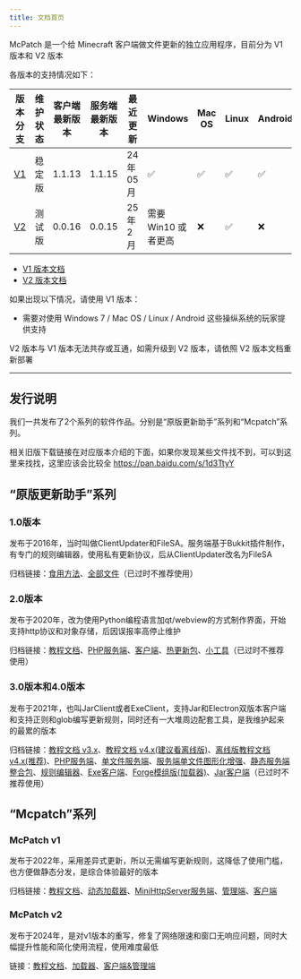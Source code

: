 ```yaml
---
title: 文档首页
---
```


McPatch 是一个给 Minecraft 客户端做文件更新的独立应用程序，目前分为 V1 版本和 V2 版本

各版本的支持情况如下：

| 版本分支 | 维护状态 | 客户端最新版本 | 服务端最新版本 | 最近更新 | Windows | Mac OS | Linux | Android |
| --- | --- | --- | --- | --- | --- | --- | --- | --- |
| [V1](/docs/v1-old/start.md) | 稳定版 | 1.1.13 | 1.1.15 | 24年05月 | ✅ | ✅ | ✅ | ✅ |
| [V2](/docs/v2/start.md) | 测试版 | 0.0.16 | 0.0.15 | 25年2月 | 需要 Win10 或者更高 | ❌ | ✅ | ❌ |

- [V1 版本文档](/docs/v1-old/start.md)
- [V2 版本文档](/docs/v2/start.md)

如果出现以下情况，请使用 V1 版本：

- 需要对使用 Windows 7 / Mac OS / Linux / Android 这些操纵系统的玩家提供支持

V2 版本与 V1 版本无法共存或互通，如需升级到 V2 版本，请依照 V2 版本文档重新部署

---

## 发行说明

我们一共发布了2个系列的软件作品。分别是“原版更新助手”系列和“Mcpatch”系列。

相关旧版下载链接在对应版本介绍的下面，如果你发现某些文件找不到，可以到这里来找找，这里应该会比较全 https://pan.baidu.com/s/1d3TtyY

## “原版更新助手”系列

### 1.0版本

发布于2016年，当时叫做ClientUpdater和FileSA。服务端基于Bukkit插件制作，有专门的规则编辑器，使用私有更新协议，后从ClientUpdater改名为FileSA

归档链接：[食用方法](https://github.com/BalloonUpdate/updater/blob/master/%E7%89%88%E6%9C%AC%E5%8F%91%E5%B8%83%E5%BD%92%E6%A1%A3/2020%E5%B9%B41%E6%9C%8828%E6%97%A5%E6%9B%B4%E6%96%B0/updater%E8%AF%A6%E7%BB%86%E7%9A%84%E9%A3%9F%E7%94%A8%E6%96%B9%E6%B3%951.2.2.docx)、[全部文件](https://github.com/BalloonUpdate/updater/tree/master/%E7%89%88%E6%9C%AC%E5%8F%91%E5%B8%83%E5%BD%92%E6%A1%A3)（已过时不推荐使用）

### 2.0版本

发布于2020年，改为使用Python编程语言加qt/webview的方式制作界面，开始支持http协议和对象存储，后因误报率高停止维护

归档链接：[教程文档](https://github.com/BalloonUpdate/Docs/tree/v2.8.4)、[PHP服务端](https://github.com/BalloonUpdate/PhpServer/releases/download/archive/php.server-2.8.zip)、[客户端](https://github.com/BalloonUpdate/Launcher/releases)、[热更新包](https://github.com/BalloonUpdate/Hotupdate/releases)、[小工具](https://github.com/BalloonUpdate/Tool/releases)（已过时不推荐使用）

### 3.0版本和4.0版本

发布于2021年，也叫JarClient或者ExeClient，支持Jar和Electron双版本客户端和支持正则和glob编写更新规则，同时还有一大堆周边配套工具，是我维护起来的最累的版本

归档链接：[教程文档 v3.x](https://github.com/BalloonUpdate/Docs/tree/v3.2)、[教程文档 v4.x(建议看离线版)](https://github.com/BalloonUpdate/Docs/tree/main)、[离线版教程文档 v4.x(推荐)](https://github.com/BalloonUpdate/Docs/releases)、[PHP服务端](https://github.com/BalloonUpdate/PhpServer/releases/download/archive/php.server-4.2.zip)、[单文件服务端](https://github.com/BalloonUpdate/LittleServer/releases)、[服务端单文件图形化增强](https://github.com/BalloonUpdate/BalloonServer/releases)、[静态服务端整合包](https://github.com/BalloonUpdate/StaticServerForPages/releases)、[规则编辑器](https://github.com/BalloonUpdate/RuleEditorServer/releases)、[Exe客户端](https://github.com/BalloonUpdate/ExeClient/releases)、[Forge模组版(加载器)](https://github.com/BalloonUpdate/ModClient/releases)、[Jar客户端](https://github.com/BalloonUpdate/JarClient/releases)（已过时不推荐使用）

## “Mcpatch”系列

### McPatch v1

发布于2022年，采用差异式更新，所以无需编写更新规则，这降低了使用门槛，也方便做静态分发，是综合体验最好的版本

归档链接：[教程文档](https://balloonupdate.github.io/McPatchDocs/docs/v1-old/start)、[动态加载器](https://github.com/BalloonUpdate/DynamicLoader/releases)、[MiniHttpServer服务端](https://github.com/BalloonUpdate/MiniHttpServer/releases)、[管理端](https://github.com/BalloonUpdate/McPatchManage/releases)、[客户端](https://github.com/BalloonUpdate/McPatchClient/releases)

### McPatch v2

发布于2024年，是对v1版本的重写，修复了网络限速和窗口无响应问题，同时大幅提升性能和简化使用流程，使用难度最低

链接：[教程文档](https://balloonupdate.github.io/McPatchDocs/docs/v2)、[加载器](https://github.com/BalloonUpdate/McPatch2Loader/releases)、[客户端&管理端](https://github.com/BalloonUpdate/McPatch2/releases)
